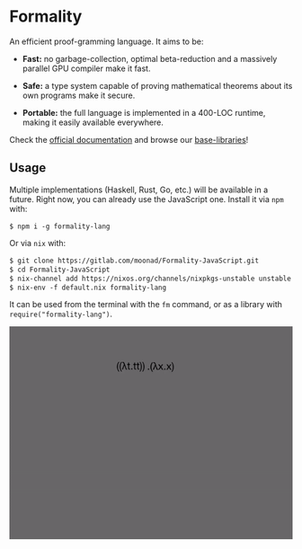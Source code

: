 # Formality

An efficient proof-gramming language. It aims to be:

- **Fast:** no garbage-collection, optimal beta-reduction and a massively parallel GPU compiler make it fast.

- **Safe:** a type system capable of proving mathematical theorems about its own programs make it secure.

- **Portable:** the full language is implemented in a 400-LOC runtime, making it easily available everywhere.

Check the [official documentation](https://docs.formality-lang.org) and browse our [base-libraries](https://github.com/moonad/Formality-Base)!

## Usage

Multiple implementations (Haskell, Rust, Go, etc.) will be available in a future. Right now, you can already use the JavaScript one. Install it via `npm` with:

```
$ npm i -g formality-lang
```

Or via `nix` with:

```
$ git clone https://gitlab.com/moonad/Formality-JavaScript.git
$ cd Formality-JavaScript
$ nix-channel add https://nixos.org/channels/nixpkgs-unstable unstable
$ nix-env -f default.nix formality-lang
```

It can be used from the terminal with the `fm` command, or as a library with `require("formality-lang")`.

![Interaction-Net compilation](docs/images/inet-simulation.gif)
